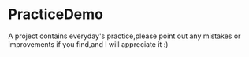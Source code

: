 # PracticeDemo
A project contains everyday's practice,please point out any mistakes or improvements if you find,and I will appreciate it :)
